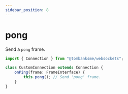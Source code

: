 ```yaml
---
sidebar_position: 8
---
```


# pong

Send a `pong` frame.

```typescript title="/src/CustomConnection.ts"
import { Connection } from "@tombanksme/websockets";

class CustomConnection extends Connection {
    onPing(frame: FrameInterface) {
        this.pong(); // Send 'pong' frame.
    }
}
```
